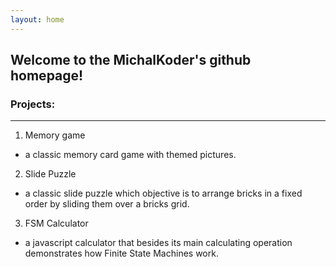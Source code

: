 ```yaml
---
layout: home
---
```


## Welcome to the MichalKoder's github homepage!
### Projects:
----
1. Memory game
- a classic memory card game with themed pictures. 
2. Slide Puzzle
- a classic slide puzzle which objective is to arrange bricks in a fixed order by sliding them over a bricks grid.  
3. FSM Calculator
- a javascript calculator that besides its main calculating operation demonstrates how Finite State Machines work.

